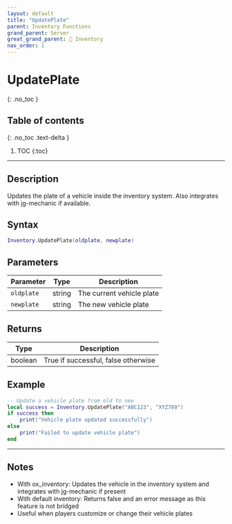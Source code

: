 ```yaml
---
layout: default
title: "UpdatePlate"
parent: Inventory Functions
grand_parent: Server
great_grand_parent: 🎒 Inventory
nav_order: 1
---
```


# UpdatePlate
{: .no_toc }

## Table of contents
{: .no_toc .text-delta }

1. TOC
{:toc}

---

## Description

Updates the plate of a vehicle inside the inventory system. Also integrates with jg-mechanic if available.

## Syntax

```lua
Inventory.UpdatePlate(oldplate, newplate)
```

## Parameters

| Parameter | Type | Description |
|-----------|------|-------------|
| `oldplate` | string | The current vehicle plate |
| `newplate` | string | The new vehicle plate |

## Returns

| Type | Description |
|------|-------------|
| boolean | True if successful, false otherwise |

## Example

```lua
-- Update a vehicle plate from old to new
local success = Inventory.UpdatePlate("ABC123", "XYZ789")
if success then
    print("Vehicle plate updated successfully")
else
    print("Failed to update vehicle plate")
end
```

---

## Notes

- With ox_inventory: Updates the vehicle in the inventory system and integrates with jg-mechanic if present
- With default inventory: Returns false and an error message as this feature is not bridged
- Useful when players customize or change their vehicle plates